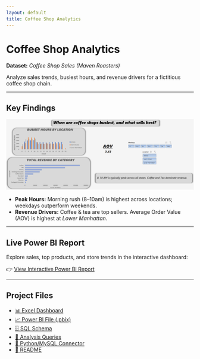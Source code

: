 ```yaml
---
layout: default
title: Coffee Shop Analytics
---
```


# Coffee Shop Analytics

**Dataset:** *Coffee Shop Sales (Maven Roasters)*  

Analyze sales trends, busiest hours, and revenue drivers for a fictitious coffee shop chain.

---

## Key Findings

![Coffee Shop Trend](assets/images/dashboard.png)

- **Peak Hours:** Morning rush (8–10am) is highest across locations; weekdays outperform weekends.  
- **Revenue Drivers:** Coffee & tea are top sellers. Average Order Value (AOV) is highest at *Lower Manhattan*.

---

## Live Power BI Report

Explore sales, top products, and store trends in the interactive dashboard:  

👉 [View Interactive Power BI Report](https://app.powerbi.com/groups/me/reports/b7c807e9-af31-4223-80ae-7e0f362b70ef/366d73b568949376e400?experience=power-bi)

---

## Project Files

- [📊 Excel Dashboard](excel/Coffee-Shop-Sales-Analysis-2.xlsx)  
- [📈 Power BI File (.pbix)](powerbi/coffee_shop_sales_analysis.pbix)  
- [🗄️ SQL Schema](sql/coffee_shop_sales.sql)  
- [🔎 Analysis Queries](sql/coffee_shop_sales_analysis.sql)  
- [🐍 Python/MySQL Connector](python/csv_loading.py)  
- [📄 README](README.md)
